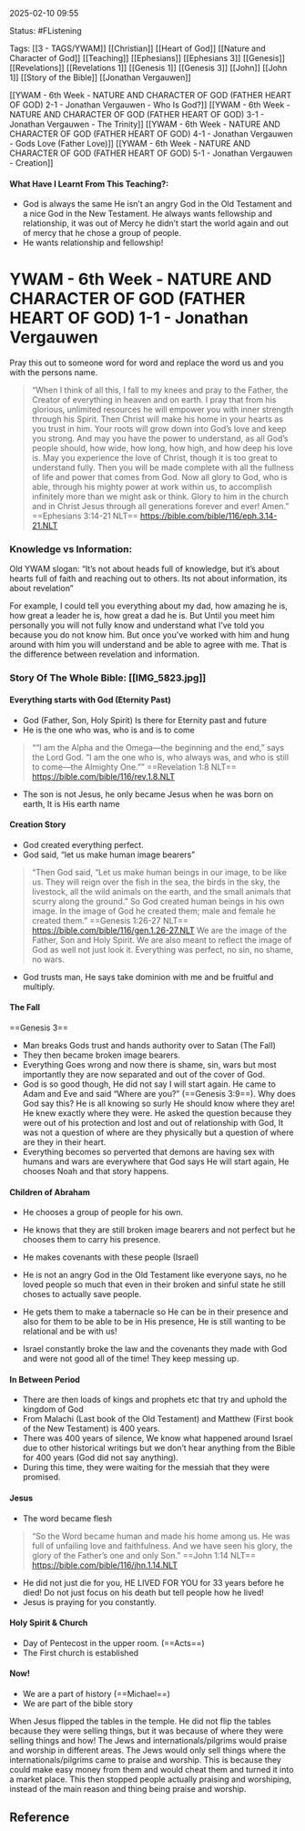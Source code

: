 2025-02-10 09:55

Status: #FListening 

Tags: [[3 - TAGS/YWAM]] [[Christian]] [[Heart of God]] [[Nature and Character of God]] [[Teaching]] [[Ephesians]] [[Ephesians 3]] [[Genesis]] [[Revelations]] [[Revelations 1]] [[Genesis 1]] [[Genesis 3]] [[John]] [[John 1]] [[Story of the Bible]] [[Jonathan Vergauwen]]

[[YWAM - 6th Week - NATURE AND CHARACTER OF GOD (FATHER HEART OF GOD) 2-1 - Jonathan Vergauwen - Who Is God?]]
[[YWAM - 6th Week - NATURE AND CHARACTER OF GOD (FATHER HEART OF GOD) 3-1 - Jonathan Vergauwen - The Trinity]]
[[YWAM - 6th Week -  NATURE AND CHARACTER OF GOD (FATHER HEART OF GOD) 4-1 - Jonathan Vergauwen - Gods Love (Father Love)]]
[[YWAM - 6th Week -  NATURE AND CHARACTER OF GOD (FATHER HEART OF GOD) 5-1 - Jonathan Vergauwen - Creation]]

#### What Have I Learnt From This Teaching?:

- God is always the same
He isn’t an angry God in the Old Testament and a nice God in the New Testament.
He always wants fellowship and relationship, it was out of Mercy he didn’t start the world again and out of mercy that he chose a group of people.
- He wants relationship and fellowship!


# YWAM - 6th Week -  NATURE AND CHARACTER OF GOD (FATHER HEART OF GOD) 1-1 - Jonathan Vergauwen

Pray this out to someone word for word and replace the word us and you with the persons name.

> “When I think of all this, I fall to my knees and pray to the Father, the Creator of everything in heaven and on earth. I pray that from his glorious, unlimited resources he will empower you with inner strength through his Spirit. Then Christ will make his home in your hearts as you trust in him. Your roots will grow down into God’s love and keep you strong. And may you have the power to understand, as all God’s people should, how wide, how long, how high, and how deep his love is. May you experience the love of Christ, though it is too great to understand fully. Then you will be made complete with all the fullness of life and power that comes from God. Now all glory to God, who is able, through his mighty power at work within us, to accomplish infinitely more than we might ask or think. Glory to him in the church and in Christ Jesus through all generations forever and ever! Amen.”
‭‭==Ephesians‬ ‭3‬:‭14‬-‭21‬ ‭NLT‬‬==
https://bible.com/bible/116/eph.3.14-21.NLT

### Knowledge vs Information:
Old YWAM slogan:
“It’s not about heads full of knowledge, but it’s about hearts full of faith and reaching out to others.
Its not about information, its about revelation”

For example, I could tell you everything about my dad, how amazing he is, how great a leader he is, how great a dad he is.
But Until you meet him personally you will not fully know and understand what I’ve told you because you do not know him.
But once you’ve worked with him and hung around with him you will understand and be able to agree with me.
That is the difference between revelation and information.



### Story Of The Whole Bible: [[IMG_5823.jpg]]
#### Everything starts with God (Eternity Past)
- God (Father, Son, Holy Spirit) Is there for Eternity past and future
- He is the one who was, who is and is to come
> ““I am the Alpha and the Omega—the beginning and the end,” says the Lord God. “I am the one who is, who always was, and who is still to come—the Almighty One.””
‭‭==Revelation‬ ‭1‬:‭8‬ ‭NLT‬‬==
https://bible.com/bible/116/rev.1.8.NLT
- The son is not Jesus, he only became Jesus when he was born on earth,   It is His earth name

#### Creation Story
- God created everything perfect.
- God said, “let us make human image bearers”
> “Then God said, “Let us make human beings in our image, to be like us. They will reign over the fish in the sea, the birds in the sky, the livestock, all the wild animals on the earth, and the small animals that scurry along the ground.” So God created human beings in his own image. In the image of God he created them; male and female he created them.”
‭‭==Genesis‬ ‭1‬:‭26‬-‭27‬ ‭NLT‬‬==
https://bible.com/bible/116/gen.1.26-27.NLT
We are the image of the Father, Son and Holy Spirit.
We are also meant to reflect the image of God as well not just look it.
Everything was perfect, no sin, no shame, no wars.
- God trusts man, He says take dominion with me and be fruitful and multiply.

#### The Fall
==Genesis 3==
- Man breaks Gods trust and hands authority over to Satan (The Fall)
- They then became broken image bearers.
- Everything Goes wrong and now there is shame, sin, wars but most importantly they are now separated and out of the cover of God.
- God is so good though, He did not say I will start again. He came to Adam and Eve and said “Where are you?” (==Genesis 3:9==). 
Why does God say this?
He is all knowing so surly He should know where they are!
He knew exactly where they were.
He asked the question because they were out of his protection and lost and out of relationship with God, It was not a question of where are they physically but a question of where are they in their heart.
- Everything becomes so perverted that demons are having sex with humans and wars are everywhere that God says He will start again, He chooses Noah and that story happens.

#### Children of Abraham
- He chooses a group of people for his own.
- He knows that they are still broken image bearers and not perfect but he chooses them to carry his presence.
- He makes covenants with these people (Israel)
- He is not an angry God in the Old Testament like everyone says, no he loved people so much that even in their broken and sinful state he still choses to actually save people.
- He gets them to make a tabernacle so He can be in their presence and also for them to be able to be in His presence, He is still wanting to be relational and be with us!

- Israel constantly broke the law and the covenants they made with God and were not good all of the time! They keep messing up.

#### In Between Period
- There are then loads of kings and prophets etc that try and uphold the kingdom of God
- From Malachi (Last book of the Old Testament) and Matthew (First book of the New Testament) is 400 years.
- There was 400 years of silence, We know what happened around Israel due to other historical writings but we don’t hear anything from the Bible for 400 years (God did not say anything).
- During this time, they were waiting for the messiah that they were promised.

#### Jesus
- The word became flesh
> “So the Word became human and made his home among us. He was full of unfailing love and faithfulness. And we have seen his glory, the glory of the Father’s one and only Son.”
‭‭==John‬ ‭1‬:‭14‬ ‭NLT‬‬==
https://bible.com/bible/116/jhn.1.14.NLT
- He did not just die for you, HE LIVED FOR YOU for 33 years before he died! Do not just focus on his death but tell people how he lived!
- Jesus is praying for you constantly.

#### Holy Spirit & Church
- Day of Pentecost in the upper room. (==Acts==)
- The First church is established
#### Now!
- We are a part of history (==Michael==)
- We are part of the bible story

When Jesus flipped the tables in the temple.
He did not flip the tables because they were selling things, but it was because of where they were selling things and how!
The Jews and internationals/pilgrims would praise and worship in different areas.
The Jews would only sell things where the internationals/pilgrims came to praise and worship.
This is because they could make easy money from them and would cheat them and turned it into a market place.
This then stopped people actually praising and worshiping, instead of the main reason and thing being praise and worship.



## Reference